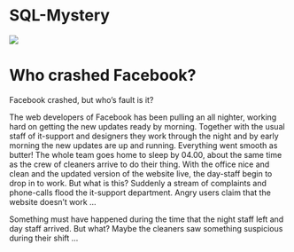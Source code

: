 # SQL-Mystery

<img src="https://media.giphy.com/media/l1J9LVgNqSYv71Ag8/giphy-downsized-large.gif">

# Who crashed Facebook? 

Facebook crashed, but who’s fault is it? 

The web developers of Facebook has been pulling an all nighter, working hard on getting the new updates ready by morning. Together with the usual staff of it-support and designers they work through the night and by early morning the new updates are up and running. Everything went smooth as butter! The whole team goes home to sleep by 04.00, about the same time as the crew of cleaners arrive to do their thing. With the office nice and clean and the updated version of the website live, the day-staff begin to drop in to work. But what is this? Suddenly a stream of complaints and phone-calls flood the it-support department. Angry users claim that the website doesn’t work … 

Something must have happened during the time that the night staff left and day staff arrived. But what? Maybe the cleaners saw something suspicious during their shift …

